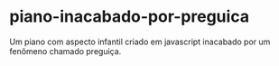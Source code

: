 # piano-inacabado-por-preguica
Um piano com aspecto infantil criado em javascript inacabado por um fenômeno chamado preguiça. 
